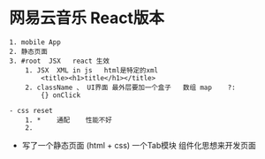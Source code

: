 # 网易云音乐    React版本
    1. mobile App
    2. 静态页面
    3. #root  JSX   react 生效
        1. JSX  XML in js   html是特定的xml
            <title><h1>title</h1></title>
        2. className 、 UI界面 最外层要加一个盒子   数组 map    ?:
            {} onClick 

    - css reset 
        1. *    通配    性能不好
        2. 

- 写了一个静态页面 (html + css) 一个Tab模块 
    组件化思想来开发页面
